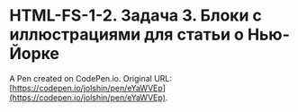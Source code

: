 # HTML-FS-1-2. Задача 3. Блоки с иллюстрациями для статьи о Нью-Йорке

A Pen created on CodePen.io. Original URL: [https://codepen.io/jolshin/pen/eYaWVEp](https://codepen.io/jolshin/pen/eYaWVEp).

